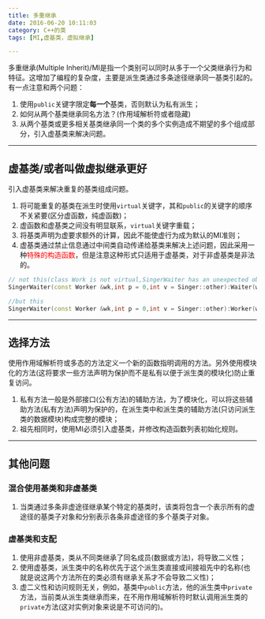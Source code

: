 ```yaml
---
title: 多重继承
date: 2016-06-20 10:11:03
category: C++的类
tags: [MI,虚基类，虚拟继承]

---
```


多重继承(Multiple Inherit)/MI是指一个类别可以同时从多于一个父类继承行为和特征。这增加了编程的复杂度，主要是派生类通过多条途径继承同一基类引起的。有一点注意和两个问题：
1. 使用`public`关键字限定**每一个**基类，否则默认为私有派生；
2. 如何从两个基类继承同名方法？(作用域解析符或者隐藏)
3. 从两个基类或更多相关基类继承同一个类的多个实例造成不期望的多个组成部分，引入虚基类来解决问题。

---

## 虚基类/或者叫做虚拟继承更好

引入虚基类来解决重复的基类组成问题。
1. 将可能重复的基类在派生时使用`virtual`关键字，其和`public`的关键字的顺序不关紧要(区分虚函数，纯虚函数)；
2. 虚函数和虚基类之间没有明显联系，`virtual`关键字重载；
3. 将基类声明为虚要求额外的计算，因此不能使虚行为成为默认的MI准则；
4. 虚基类通过禁止信息通过中间类自动传递给基类来解决上述问题，因此采用一种<font color=red>特殊的构造函数</font>，但是注意这种形式只适用于虚基类，对于非虚基类是非法的。

```C++
// not this(class Work is not virtual,SingerWaiter has an unexpected objects)
SingerWaiter(const Worker &wk,int p = 0,int v = Singer::other):Waiter(wk,p),Singer(wk,v){}	//other是class Singer中的枚举量

//but this
SingerWaiter(const Worker &wk,int p = 0,int v = Singer::other):Worker(wk),Waiter(wk,p),Singer(wk,v){}	//必须在构造派生对象之前构造基类，否则将采用默认的构造函数
```

---

## 选择方法

使用作用域解析符或多态的方法定义一个新的函数指明调用的方法。另外使用模块化的方法(这将要求一些方法声明为保护而不是私有以便于派生类的模块化)防止重复访问。
1. 私有方法一般是外部接口(公有方法)的辅助方法，为了模块化，可以将这些辅助方法(私有方法)声明为保护的，在派生类中和派生类的辅助方法(只访问派生类的数据模块)构成完整的模块；
2. 祖先相同时，使用MI必须引入虚基类，并修改构造函数列表初始化规则。

---

## 其他问题

### 混合使用基类和非虚基类
1. 当类通过多条非虚途径继承某个特定的基类时，该类将包含一个表示所有的虚途径的基类子对象和分别表示各条非虚途径的多个基类子对象。

### 虚基类和支配
1. 使用非虚基类，类从不同类继承了同名成员(数据或方法)，将导致二义性；
2. 使用虚基类，派生类中的名称优先于这个派生类直接或间接祖先中的名称(也就是说这两个方法所在的类必须有继承关系才不会导致二义性)；
3. 虚二义性和访问规则无关，例如，基类中`public`方法，他的派生类中`private`方法，当前类从派生类继承而来，在不用作用域解析符时默认调用派生类的`private`方法(这对实例对象来说是不可访问的)。